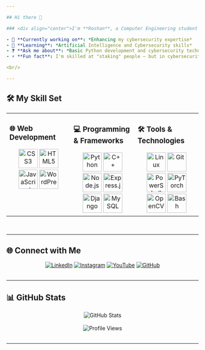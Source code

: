 ```yaml
---

## Hi there 👋  

### <div align="center">I'm **Roshan**, a Computer Engineering student 👨‍💻 passionate about **Cybersecurity**, **Artificial Intelligence**, and exploring cutting-edge technologies 🚀 </div>  

- 🔭 **Currently working on**: *Enhancing my cybersecurity expertise*  
- 🌱 **Learning**: *Artificial Intelligence and Cybersecurity skills*  
- ❓ **Ask me about**: *Basic Python development and cybersecurity techniques*  
- ⚡ **Fun fact**: I'm skilled at "staking" people — but in cybersecurity, it’s called **OSINT** (*Open Source Intelligence*).  

<br/>  

---
```


## **🛠️ My Skill Set**  

<table>
<tr>
<td valign="top" width="33%">

### **🌐 Web Development**  
<div align="center">  
<a href="https://www.w3schools.com/css/" target="_blank"><img src="https://profilinator.rishav.dev/skills-assets/css3-original-wordmark.svg" alt="CSS3" height="50" /></a>  
<a href="https://en.wikipedia.org/wiki/HTML5" target="_blank"><img src="https://profilinator.rishav.dev/skills-assets/html5-original-wordmark.svg" alt="HTML5" height="50" /></a>  
<a href="https://www.javascript.com/" target="_blank"><img src="https://profilinator.rishav.dev/skills-assets/javascript-original.svg" alt="JavaScript" height="50" /></a>  
<a href="https://wordpress.com/" target="_blank"><img src="https://profilinator.rishav.dev/skills-assets/wordpress.png" alt="WordPress" height="50" /></a>  
</div>

</td>
<td valign="top" width="33%">

### **💻 Programming & Frameworks**  
<div align="center">  
<a href="https://www.python.org/" target="_blank"><img src="https://profilinator.rishav.dev/skills-assets/python-original.svg" alt="Python" height="50" /></a>  
<a href="https://www.cplusplus.com/" target="_blank"><img src="https://profilinator.rishav.dev/skills-assets/cplusplus-original.svg" alt="C++" height="50" /></a>  
<a href="https://nodejs.org/" target="_blank"><img src="https://profilinator.rishav.dev/skills-assets/nodejs-original-wordmark.svg" alt="Node.js" height="50" /></a>  
<a href="https://expressjs.com/" target="_blank"><img src="https://profilinator.rishav.dev/skills-assets/express-original-wordmark.svg" alt="Express.js" height="50" /></a>  
<a href="https://www.djangoproject.com/" target="_blank"><img src="https://profilinator.rishav.dev/skills-assets/django-original.svg" alt="Django" height="50" /></a>  
<a href="https://www.mysql.com/" target="_blank"><img src="https://profilinator.rishav.dev/skills-assets/mysql-original-wordmark.svg" alt="MySQL" height="50" /></a>  
</div>

</td>
<td valign="top" width="33%">

### **🛠️ Tools & Technologies**  
<div align="center">  
<a href="https://www.linux.org/" target="_blank"><img src="https://profilinator.rishav.dev/skills-assets/linux-original.svg" alt="Linux" height="50" /></a>  
<a href="https://github.com/" target="_blank"><img src="https://profilinator.rishav.dev/skills-assets/git-scm-icon.svg" alt="Git" height="50" /></a>  
<a href="https://docs.microsoft.com/en-us/powershell/" target="_blank"><img src="https://profilinator.rishav.dev/skills-assets/powershell.png" alt="PowerShell" height="50" /></a>  
<a href="https://pytorch.org/" target="_blank"><img src="https://profilinator.rishav.dev/skills-assets/pytorch-icon.svg" alt="PyTorch" height="50" /></a>  
<a href="https://opencv.org/" target="_blank"><img src="https://profilinator.rishav.dev/skills-assets/opencv-icon.svg" alt="OpenCV" height="50" /></a>  
<a href="https://www.gnu.org/software/bash/" target="_blank"><img src="https://profilinator.rishav.dev/skills-assets/gnu_bash-icon.svg" alt="Bash" height="50" /></a>  
</div>

</td>
</tr>
</table>  

<br/>  

---

## **🌐 Connect with Me**  

<div align="center">  
<a href="https://linkedin.com/in/roshanajith" target="_blank"><img src="https://img.shields.io/badge/linkedin-%231E77B5.svg?&style=for-the-badge&logo=linkedin&logoColor=white" alt="LinkedIn" /></a>  
<a href="https://instagram.com/roshanajith_7988" target="_blank"><img src="https://img.shields.io/badge/instagram-%23000000.svg?&style=for-the-badge&logo=instagram&logoColor=white" alt="Instagram" /></a>  
<a href="https://www.youtube.com/user/CyberRaas" target="_blank"><img src="https://img.shields.io/badge/youtube-%23EE4831.svg?&style=for-the-badge&logo=youtube&logoColor=white" alt="YouTube" /></a>  
<a href="https://github.com/DevRaas" target="_blank"><img src="https://img.shields.io/badge/github-%2324292e.svg?&style=for-the-badge&logo=github&logoColor=white" alt="GitHub" /></a>  
</div>  

<br/>  

---

## **📊 GitHub Stats**  

<div align="center">  
<img src="https://github-readme-stats.vercel.app/api?username=DevRaas&show_icons=true&count_private=true&hide_border=true" alt="GitHub Stats" />  
</div>  

<br/>  

<div align="center">  
<img src="https://komarev.com/ghpvc/?username=DevRaas&&style=flat-square" alt="Profile Views" />  
</div>  

<br/>  

---

